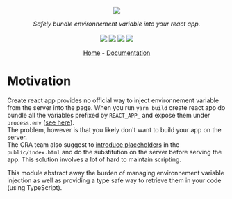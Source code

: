 <p align="center">
    <img src="https://user-images.githubusercontent.com/6702424/111043291-087c3d80-8442-11eb-8079-176d87c733a3.png">  
</p>
<p align="center">
    <i>Safely bundle environnement variable into your react app.</i>
    <br>
    <br>
    <img src="https://github.com/garronej/embed-react-app-envs/workflows/ci/badge.svg?branch=main">
    <img src="https://img.shields.io/bundlephobia/minzip/embed-react-app-envs">
    <img src="https://img.shields.io/npm/dw/embed-react-app-envs">
    <img src="https://img.shields.io/npm/l/embed-react-app-envs">
</p>
<p align="center">
  <a href="https://github.com/garronej/embed-react-app-envs">Home</a>
  -
  <a href="https://github.com/garronej/embed-react-app-envs">Documentation</a>
</p>

# Motivation

Create react app provides no official way to inject environnement variable from the server into the page. 
When you run `yarn build` create react app do bundle all the variables prefixed by `REACT_APP_`
and expose them under `process.env` ([see here](https://create-react-app.dev/docs/adding-custom-environment-variables/)).  
The problem, however is that you likely don't want to build your app on the server.  
The CRA team also suggest to [introduce placeholders](https://create-react-app.dev/docs/title-and-meta-tags/#injecting-data-from-the-server-into-the-page) in the `public/index.html` 
and do the substitution on the server before serving the app. This solution involves a lot of hard to maintain scripting.

This module abstract away the burden of managing environnement variable injection as well as providing a type safe way
to retrieve them in your code (using TypeScript).


